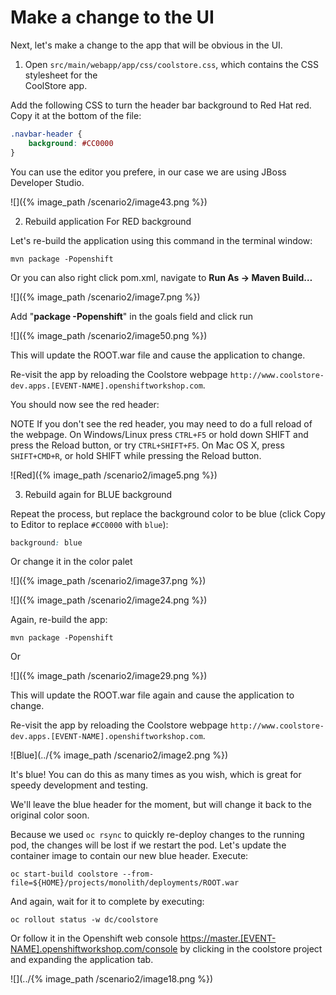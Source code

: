 # Make a change to the UI

Next, let's make a change to the app that will be obvious in the UI.  
  
1. Open `src/main/webapp/app/css/coolstore.css`, which contains the CSS stylesheet for the  
CoolStore app.  
  
Add the following CSS to turn the header bar background to Red Hat red. Copy it at the bottom of the file:

~~~css
.navbar-header {
    background: #CC0000
}
~~~

You can use the editor you prefere, in our case we are using JBoss Developer Studio.

![]({% image_path /scenario2/image43.png %})

2. Rebuild application For RED background

Let's re-build the application using this command in the terminal window:

~~~shell
mvn package -Popenshift
~~~

Or you can also right click pom.xml, navigate to **Run As -&gt; Maven Build…**

![]({% image_path /scenario2/image7.png %})

Add "**package -Popenshift**" in the goals field and click run

![]({% image_path /scenario2/image50.png %})

This will update the ROOT.war file and cause the application to change.

Re-visit the app by reloading the Coolstore webpage `http://www.coolstore-dev.apps.[EVENT-NAME].openshiftworkshop.com`.

You should now see the red header:

NOTE If you don't see the red header, you may need to do a full reload of the webpage. On Windows/Linux press `CTRL+F5` or hold down SHIFT and press the Reload button, or try `CTRL+SHIFT+F5`. On Mac OS X, press `SHIFT+CMD+R`, or hold SHIFT while pressing the Reload button.

![Red]({% image_path /scenario2/image5.png %})

3. Rebuild again for BLUE background

Repeat the process, but replace the background color to be blue \(click Copy to Editor to replace `#CC0000` with `blue`\):

~~~css
background: blue
~~~

Or change it in the color palet

![]({% image_path /scenario2/image37.png %})

![]({% image_path /scenario2/image24.png %})

Again, re-build the app:

~~~shell
mvn package -Popenshift
~~~

Or

![]({% image_path /scenario2/image29.png %})

This will update the ROOT.war file again and cause the application to change.

Re-visit the app by reloading the Coolstore webpage `http://www.coolstore-dev.apps.[EVENT-NAME].openshiftworkshop.com`.

![Blue](../{% image_path /scenario2/image2.png %})

It's blue! You can do this as many times as you wish, which is great for speedy development and testing.

We'll leave the blue header for the moment, but will change it back to the original color soon.

Because we used `oc rsync` to quickly re-deploy changes to the running pod, the changes will be lost if we restart the pod. Let's update the container image to contain our new blue header. Execute:

~~~shell
oc start-build coolstore --from-file=${HOME}/projects/monolith/deployments/ROOT.war
~~~

And again, wait for it to complete by executing:

~~~shell
oc rollout status -w dc/coolstore
~~~

Or follow it in the Openshift web console [https://master.\[EVENT-NAME\].openshiftworkshop.com/console](about:blank) by clicking in the coolstore project and expanding the application tab.

![](../{% image_path /scenario2/image18.png %})


